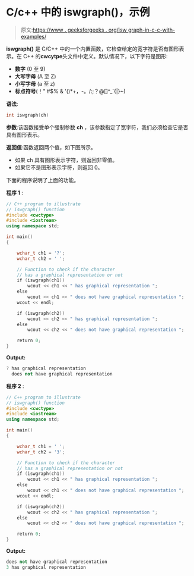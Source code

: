 # C/c++ 中的 iswgraph()，示例

> 原文:[https://www . geeksforgeeks . org/isw graph-in-c-c-with-examples/](https://www.geeksforgeeks.org/iswgraph-in-c-c-with-examples/)

**iswgraph()** 是 C/C++ 中的一个内置函数，它检查给定的宽字符是否有图形表示。在 C++ 的**cwcytpe**头文件中定义。默认情况下，以下字符是图形:

*   **数字** (0 至 9)
*   **大写字母** (A 至 Z)
*   **小写字母** (a 至 z)
*   **标点符号**(！" #$% & '()*+，-。/:;？@[\]^_`{|}~)

**语法**:

```cpp
int iswgraph(ch)
```

**参数**:该函数接受单个强制参数 **ch** ，该参数指定了宽字符，我们必须检查它是否具有图形表示。

**返回值**:函数返回两个值，如下图所示。

*   如果 ch 具有图形表示字符，则返回非零值。
*   如果它不是图形表示字符，则返回 0。

下面的程序说明了上面的功能。

**程序 1** :

```cpp
// C++ program to illustrate
// iswgraph() function
#include <cwctype>
#include <iostream>
using namespace std;

int main()
{

    wchar_t ch1 = '?';
    wchar_t ch2 = ' ';

    // Function to check if the character
    // has a graphical representation or not
    if (iswgraph(ch1))
        wcout << ch1 << " has graphical representation ";
    else
        wcout << ch1 << " does not have graphical representation ";
    wcout << endl;

    if (iswgraph(ch2))
        wcout << ch2 << " has graphical representation ";
    else
        wcout << ch2 << " does not have graphical representation ";

    return 0;
}
```

**Output:**

```cpp
? has graphical representation 
  does not have graphical representation

```

**程序 2** :

```cpp
// C++ program to illustrate
// iswgraph() function
#include <cwctype>
#include <iostream>
using namespace std;

int main()
{

    wchar_t ch1 = ' ';
    wchar_t ch2 = '3';

    // Function to check if the character
    // has a graphical representation or not
    if (iswgraph(ch1))
        wcout << ch1 << " has graphical representation ";
    else
        wcout << ch1 << " does not have graphical representation ";
    wcout << endl;

    if (iswgraph(ch2))
        wcout << ch2 << " has graphical representation ";
    else
        wcout << ch2 << " does not have graphical representation ";

    return 0;
}
```

**Output:**

```cpp
does not have graphical representation 
3 has graphical representation

```